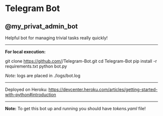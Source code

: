 # Telegram Bot
## @my_privat_admin_bot


Helpful bot for managing trivial tasks really quickly!

----------

**For local execution:**

git clone https://github.com/<username>/Telegram-Bot.git
cd Telegram-Bot
pip install -r requirements.txt
python bot.py

_Note:_ logs are placed in ./logs/bot.log

----------

Deployed on Heroku:
https://devcenter.heroku.com/articles/getting-started-with-python#introduction

----------

**Note:** To get this bot up and running you should have _tokens.yaml_ file!
